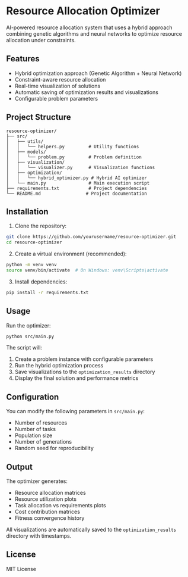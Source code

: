 # Resource Allocation Optimizer

AI-powered resource allocation system that uses a hybrid approach combining genetic algorithms and neural networks to optimize resource allocation under constraints.

## Features

- Hybrid optimization approach (Genetic Algorithm + Neural Network)
- Constraint-aware resource allocation
- Real-time visualization of solutions
- Automatic saving of optimization results and visualizations
- Configurable problem parameters

## Project Structure

```
resource-optimizer/
├── src/
│   ├── utils/
│   │   └── helpers.py         # Utility functions
│   ├── models/
│   │   └── problem.py         # Problem definition
│   ├── visualization/
│   │   └── visualizer.py      # Visualization functions
│   ├── optimization/
│   │   └── hybrid_optimizer.py # Hybrid AI optimizer
│   └── main.py                # Main execution script
├── requirements.txt           # Project dependencies
└── README.md                 # Project documentation
```

## Installation

1. Clone the repository:
```bash
git clone https://github.com/yourusername/resource-optimizer.git
cd resource-optimizer
```

2. Create a virtual environment (recommended):
```bash
python -m venv venv
source venv/bin/activate  # On Windows: venv\Scripts\activate
```

3. Install dependencies:
```bash
pip install -r requirements.txt
```

## Usage

Run the optimizer:
```bash
python src/main.py
```

The script will:
1. Create a problem instance with configurable parameters
2. Run the hybrid optimization process
3. Save visualizations to the `optimization_results` directory
4. Display the final solution and performance metrics

## Configuration

You can modify the following parameters in `src/main.py`:
- Number of resources
- Number of tasks
- Population size
- Number of generations
- Random seed for reproducibility

## Output

The optimizer generates:
- Resource allocation matrices
- Resource utilization plots
- Task allocation vs requirements plots
- Cost contribution matrices
- Fitness convergence history

All visualizations are automatically saved to the `optimization_results` directory with timestamps.

## License

MIT License 
